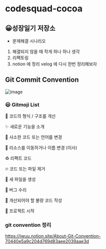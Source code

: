# codesquad-cocoa
## 😀성장일기 저장소

- 문제해결 시나리오
1. 해결되지 않을 때 작게 하나 하나 생각
2. 리팩토링 
3. notion 에 정리 velog 에 다시 한번 정리해보자

## Git Commit Convention
![image](https://user-images.githubusercontent.com/72546335/141967949-21d04419-6578-40ca-9548-08d9ddf045a1.png)

### 😃 Gitmoji List

🎨 코드의 형식 / 구조를 개선

✨ 새로운 기능을 소개

📝 사소한 코드 또는 언어를 변경

🚚 리소스를 이동하거나 이름 변경 (이사)

♻️ 리팩트 코드

🔥 코드 또는 파일 제거

📰 새 파일을 생성

🐛 버그 수리

💩 개선되어야 할 불량 코드 작성

🎉 프로젝트 시작

### git convention 정리
https://jwuu.notion.site/About-Git-Convention-70440e5a9c204d769d83aee2039aae3d
